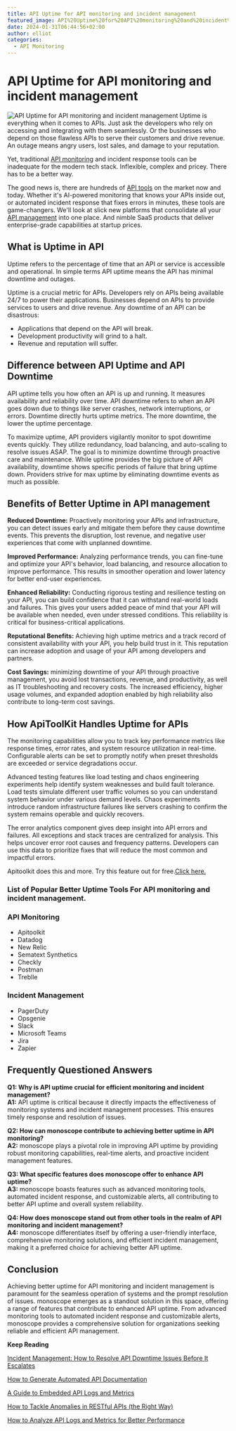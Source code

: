 ```yaml
---
title: API Uptime for API monitoring and incident management
featured_image: API%20Uptime%20for%20API%20monitoring%20and%20incident%20management.png
date: 2024-01-31T06:44:56+02:00
author: elliot
categories:
  - API Monitoring
---
```


# API Uptime for API monitoring and incident management

![API Uptime for API monitoring and incident management](./API%20Uptime%20for%20API%20monitoring%20and%20incident%20management.png)
Uptime is everything when it comes to APIs. Just ask the developers who rely on accessing and integrating with them seamlessly. Or the businesses who depend on those flawless APIs to serve their customers and drive revenue. An outage means angry users, lost sales, and damage to your reputation.

Yet, traditional [API monitoring](https://monoscope.tech/blog/error-monitoring-best-practices/) and incident response tools can be inadequate for the modern tech stack. Inflexible, complex and pricey. There has to be a better way.

The good news is, there are hundreds of [API tools](https://monoscope.tech/blog/50-ap-tools-for-every-budget-and-requirement/) on the market now and today. Whether it's AI-powered monitoring that knows your APIs inside out, or automated incident response that fixes errors in minutes, these tools are game-changers. We'll look at slick new platforms that consolidate all your [API management](https://monoscope.tech/blog/optimizing-api-management/) into one place. And nimble SaaS products that deliver enterprise-grade capabilities at startup prices.

## What is Uptime in API 

Uptime refers to the percentage of time that an API or service is accessible and operational. In simple terms API uptime means the API has minimal downtime and outages.

Uptime is a crucial metric for APIs. Developers rely on APIs being available 24/7 to power their applications. Businesses depend on APIs to provide services to users and drive revenue. Any downtime of an API can be disastrous:

* Applications that depend on the API will break.
* Development productivity will grind to a halt.
* Revenue and reputation will suffer.

## Difference between API Uptime and API Downtime

API uptime tells you how often an API is up and running. It measures availability and reliability over time. API downtime refers to when an API goes down due to things like server crashes, network interruptions, or errors. Downtime directly hurts uptime metrics. The more downtime, the lower the uptime percentage.

To maximize uptime, API providers vigilantly monitor to spot downtime events quickly. They utilize redundancy, load balancing, and auto-scaling to resolve issues ASAP. The goal is to minimize downtime through proactive care and maintenance. While uptime provides the big picture of API availability, downtime shows specific periods of failure that bring uptime down. Providers strive for max uptime by eliminating downtime events as much as possible.

## Benefits of Better Uptime in API management

**Reduced Downtime:** Proactively monitoring your APIs and infrastructure, you can detect issues early and mitigate them before they cause downtime events. This prevents the disruption, lost revenue, and negative user experiences that come with unplanned downtime.

**Improved Performance:** Analyzing performance trends, you can fine-tune and optimize your API's behavior, load balancing, and resource allocation to improve performance. This results in smoother operation and lower latency for better end-user experiences.

**Enhanced Reliability:** Conducting rigorous testing and resilience testing on your API, you can build confidence that it can withstand real-world loads and failures. This gives your users added peace of mind that your API will be available when needed, even under stressed conditions. This reliability is critical for business-critical applications.

**Reputational Benefits:** Achieving high uptime metrics and a track record of consistent availability with your API, you help build trust in it. This reputation can increase adoption and usage of your API among developers and partners.

**Cost Savings:** minimizing downtime of your API through proactive management, you avoid lost transactions, revenue, and productivity, as well as IT troubleshooting and recovery costs. The increased efficiency, higher usage volumes, and expanded adoption enabled by high reliability also contribute to long-term cost savings.

## How ApiToolKit Handles Uptime for APIs

The monitoring capabilities allow you to track key performance metrics like response times, error rates, and system resource utilization in real-time. Configurable alerts can be set to promptly notify when preset thresholds are exceeded or service degradations occur.

Advanced testing features like load testing and chaos engineering experiments help identify system weaknesses and build fault tolerance. Load tests simulate different user traffic volumes so you can understand system behavior under various demand levels. Chaos experiments introduce random infrastructure failures like servers crashing to confirm the system remains operable and quickly recovers.

The error analytics component gives deep insight into API errors and failures. All exceptions and stack traces are centralized for analysis. This helps uncover error root causes and frequency patterns. Developers can use this data to prioritize fixes that will reduce the most common and impactful errors.

Apitoolkit does this and more. Try this feature out for free.[Click here.](https://apitoolkit.eu.auth0.com/u/login?state=hKFo2SBJRVJzWEZhUmJSWlFLcFQwTmhfdjNTT1ktRU01VnZ2R6Fur3VuaXZlcnNhbC1sb2dpbqN0aWTZIGxDVVdkd2JfdmZJdXZpQjNZUmNTclhlMmdVZEZwTDFwo2NpZNkgQ0NoZnE2bGVSR2RuOWhhSFdzS0Q5RHRtbVl2RDlYYUM) 

### List of Popular Better Uptime Tools For API monitoring and incident management.

### API Monitoring

* Apitoolkit
* Datadog
* New Relic
* Sematext Synthetics
* Checkly
* Postman
* Treblle

### Incident Management

* PagerDuty
* Opsgenie
* Slack
* Microsoft Teams
* Jira
* Zapier

## Frequently Questioned Answers

**Q1: Why is API uptime crucial for efficient monitoring and incident management?**\
**A1:** API uptime is critical because it directly impacts the effectiveness of monitoring systems and incident management processes. This ensures timely response and resolution of issues.

**Q2: How can monoscope contribute to achieving better uptime in API monitoring?**\
**A2:** monoscope plays a pivotal role in improving API uptime by providing robust monitoring capabilities, real-time alerts, and proactive incident management features.

**Q3: What specific features does monoscope offer to enhance API uptime?**\
**A3:** monoscope boasts features such as advanced monitoring tools, automated incident response, and customizable alerts, all contributing to better API uptime and overall system reliability.

**Q4: How does monoscope stand out from other tools in the realm of API monitoring and incident management?**\
**A4:** monoscope differentiates itself by offering a user-friendly interface, comprehensive monitoring solutions, and efficient incident management, making it a preferred choice for achieving better API uptime.

##  Conclusion

Achieving better uptime for API monitoring and incident management is paramount for the seamless operation of systems and the prompt resolution of issues. monoscope emerges as a standout solution in this space, offering a range of features that contribute to enhanced API uptime. From advanced monitoring tools to automated incident response and customizable alerts, monoscope provides a comprehensive solution for organizations seeking reliable and efficient API management.

**Keep Reading**

[Incident Management: How to Resolve API Downtime Issues Before It Escalates](https://monoscope.tech/blog/api-downtime/)

[How to Generate Automated API Documentation](https://monoscope.tech/blog/how-to-generate-automated-api-documentation/)

[ A Guide to Embedded API Logs and Metrics ](https://monoscope.tech/blog/embedded-apis-and-metrics/)

[How to Tackle Anomalies in RESTful APIs (the Right Way)](https://monoscope.tech/blog/anomalies-in-restful-apis/)

[How to Analyze API Logs and Metrics for Better Performance](https://monoscope.tech/blog/api-logs-and-metrics/)
